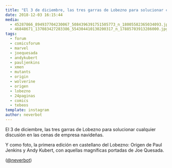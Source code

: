 ```yaml
---
title: "El 3 de diciembre, las tres garras de Lobezno para solucionar cualquier discusión en las cenas de empresa navideñas"
date: 2018-12-03 16:15:44
media: 
  - 45287866_894937704230067_5084396391751505773_n_18005582365034093.jpg
  - 46848671_137083427283386_554304410130200317_n_17885703913286000.jpg
tags: 
  - forum
  - comicsforum
  - marvel
  - joequesada
  - andykubert
  - pauljenkins
  - xmen
  - mutants
  - origin
  - wolverine
  - origen
  - lobezno
  - 24paginas
  - comics
  - tebeos
template: instagram
author: neverbot
---
```


El 3 de diciembre, las tres garras de Lobezno para solucionar cualquier discusión en las cenas de empresa navideñas.

Y como foto, la primera edición en castellano del Lobezno: Origen de Paul Jenkins y Andy Kubert, con aquellas magníficas portadas de Joe Quesada.

([@neverbot](https://instagram.com/neverbot))
